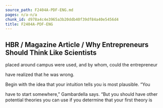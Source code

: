 ```yaml
---
source_path: F2404A-PDF-ENG.md
pages: n/a-n/a
chunk_id: d978a4c4e3965a3b20ddb40f39df84a40e5456d4
title: F2404A-PDF-ENG
---
```

## HBR / Magazine Article / Why Entrepreneurs Should Think Like Scientists

placed around campus were used, and by whom, could the entrepreneur

have realized that he was wrong.

Begin with the idea that your intuition tells you is most plausible. “You

have to start somewhere,” Gambardella says. “But you should have other potential theories you can use if you determine that your ﬁrst theory is
